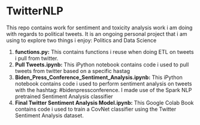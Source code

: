 # TwitterNLP
This repo contains work for sentiment and toxicity analysis work i am doing with regards to political tweets. It is an ongoing personal project that i am using to
explore two things i enjoy: Politics and Data Science

1. <b>functions.py:</b> This contains functions i reuse when doing ETL on tweets i pull from twitter.
2. <b>Pull Tweets.ipynb:</b> This iPython notebook contains code i used to pull tweets from twitter based on a specific hastag
3. <b>Biden_Press_Conference_Sentiment_Analysis.ipynb:</b> This iPython notebook contains code i used to perform sentiment analysis on tweets with the hashtag: #bidenpressconference. I made use of the Spark NLP pretrained Sentiment Analysis classifier
4. <b>Final Twitter Sentiment Analysis Model.ipynb:</b> This Google Colab Book contains code i used to train a CovNet classifier using the Twitter Sentiment Analysis dataset.
